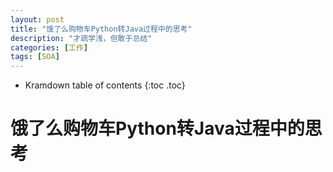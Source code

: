 ```yaml
---
layout: post
title: "饿了么购物车Python转Java过程中的思考"
description: "才疏学浅，但敢于总结"
categories: [工作]
tags: [SOA]
---
```


* Kramdown table of contents
{:toc .toc}

# 饿了么购物车Python转Java过程中的思考

